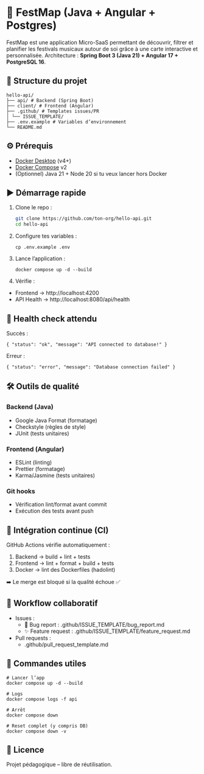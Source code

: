 # 🚀 FestMap (Java + Angular + Postgres)

FestMap est une application Micro-SaaS permettant de découvrir, filtrer et planifier les festivals musicaux autour de soi grâce à une carte interactive et personnalisée.
Architecture : **Spring Boot 3 (Java 21) + Angular 17 + PostgreSQL 16**.


## 📂 Structure du projet

```
hello-api/
├── api/ # Backend (Spring Boot)
├── client/ # Frontend (Angular)
├── .github/ # Templates issues/PR
│ └── ISSUE_TEMPLATE/
├── .env.example # Variables d’environnement
└── README.md
```


## ⚙️ Prérequis
- [Docker Desktop](https://www.docker.com/products/docker-desktop/) (v4+)  
- [Docker Compose](https://docs.docker.com/compose/) v2  
- (Optionnel) Java 21 + Node 20 si tu veux lancer hors Docker  


## ▶️ Démarrage rapide
1. Clone le repo :
   ```bash
   git clone https://github.com/ton-org/hello-api.git
   cd hello-api
    ```

2. Configure tes variables :
    ```
    cp .env.example .env
    ```

3. Lance l’application :
    ```
    docker compose up -d --build
    ```

4. Vérifie :
- Frontend → http://localhost:4200
- API Health → http://localhost:8080/api/health

## 🧪 Health check attendu

Succès :
```
{ "status": "ok", "message": "API connected to database!" }
```

Erreur :
```
{ "status": "error", "message": "Database connection failed" }
```

## 🛠️ Outils de qualité

### Backend (Java)
- Google Java Format (formatage)
- Checkstyle (règles de style)
- JUnit (tests unitaires)

### Frontend (Angular)
- ESLint (linting)
- Prettier (formatage)
- Karma/Jasmine (tests unitaires)

### Git hooks
- Vérification lint/format avant commit
- Exécution des tests avant push

## 🔄 Intégration continue (CI)

GitHub Actions vérifie automatiquement :
1. Backend → build + lint + tests
2. Frontend → lint + format + build + tests
3. Docker → lint des Dockerfiles (hadolint)

➡️ Le merge est bloqué si la qualité échoue ✅

## 📌 Workflow collaboratif

- Issues :
    - 🐞 Bug report : .github/ISSUE_TEMPLATE/bug_report.md
    - ✨ Feature request : .github/ISSUE_TEMPLATE/feature_request.md
- Pull requests :
    - .github/pull_request_template.md

## 🧹 Commandes utiles

```
# Lancer l’app
docker compose up -d --build

# Logs
docker compose logs -f api

# Arrêt
docker compose down

# Reset complet (y compris DB)
docker compose down -v
```

## 📜 Licence

Projet pédagogique – libre de réutilisation.
